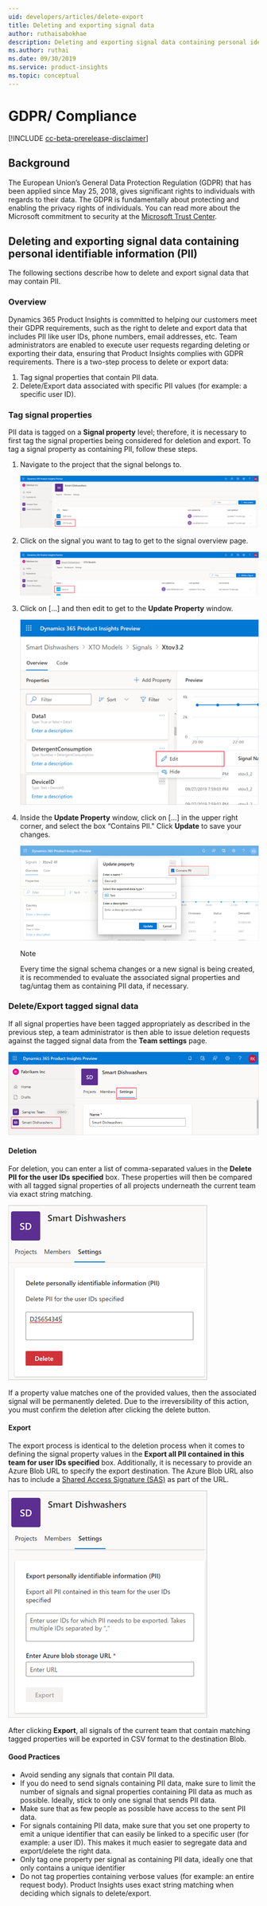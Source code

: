 ```yaml
---
uid: developers/articles/delete-export
title: Deleting and exporting signal data 
author: ruthaisabokhae
description: Deleting and exporting signal data containing personal identifiable information
ms.author: ruthai
ms.date: 09/30/2019
ms.service: product-insights
ms.topic: conceptual
---
```


# GDPR/ Compliance

[!INCLUDE [cc-beta-prerelease-disclaimer]( includes/cc-beta-prerelease-disclaimer.md)]

## Background

The European Union’s General Data Protection Regulation (GDPR) that has been applied since May 25, 2018, gives significant rights to individuals with regards to their data. The GDPR is fundamentally about protecting and enabling the privacy rights of individuals. You can read more about the Microsoft commitment to security at the [Microsoft Trust Center](https://www.microsoft.com/en-us/trust-center).

## Deleting and exporting signal data containing personal identifiable information (PII)

The following sections describe how to delete and export signal data that may contain PII.

### Overview

Dynamics 365 Product Insights is committed to helping our customers meet their GDPR requirements, such as the right to delete and export data that includes PII like user IDs, phone numbers, email addresses, etc. Team administrators are enabled to execute user requests regarding deleting or exporting their data, ensuring that Product Insights complies with GDPR requirements.
There is a two-step process to delete or export data:

1. Tag signal properties that contain PII data.
2. Delete/Export data associated with specific PII values (for example: a specific user ID).

### Tag signal properties

PII data is tagged on a **Signal property** level; therefore, it is necessary to first tag the signal properties being considered for deletion and export.
To tag a signal property as containing PII, follow these steps.

1. Navigate to the project that the signal belongs to.

   ![Project overview](media/ProjectOverview.png)
  
1. Click on the signal you want to tag to get to the signal overview page.

   ![See signal overview](media/SignalOverview.png)
  
1. Click on [...] and then edit to get to the **Update Property** window.

   ![Update property](media/SignalSettings.png)

1. Inside the **Update Property** window, click on [...] in the upper right corner, and select the box “Contains PII." Click **Update** to save your changes.

   ![Save your changes](media/SignalTagging.png)

   > [!NOTE]
   > Every time the signal schema changes or a new signal is being created, it is recommended to evaluate the associated signal properties and tag/untag them as containing PII data, if necessary.

### Delete/Export tagged signal data

If all signal properties have been tagged appropriately as described in the previous step, a team administrator is then able to issue deletion requests against the tagged signal data from the **Team settings** page.

![Team overview](media/TeamOverview.png)

#### Deletion

For deletion, you can enter a list of comma-separated values in the **Delete PII for the user IDs specified** box. These properties will then be compared with all tagged signal properties of all projects underneath the current team via exact string matching.

![Delete your signal](media/Deletion.png)

If a property value matches one of the provided values, then the associated signal will be permanently deleted. Due to the irreversibility of this action, you must confirm the deletion after clicking the delete button.

#### Export

The export process is identical to the deletion process when it comes to defining the signal property values in the **Export all PII contained in this team for user IDs specified** box. Additionally, it is necessary to provide an Azure Blob URL to specify the export destination. The Azure Blob URL also has to include a [Shared Access Signature (SAS)](https://docs.microsoft.com/azure/storage/common/storage-sas-overview) as part of the URL.

![Export your signal](media/Export.png)

After clicking **Export**, all signals of the current team that contain matching tagged properties will be exported in CSV format to the destination Blob.

#### Good Practices

* Avoid sending any signals that contain PII data.
* If you do need to send signals containing PII data, make sure to limit the number of signals and signal properties containing PII data as much as possible. Ideally, stick to only one signal that sends PII data.
* Make sure that as few people as possible have access to the sent PII data.
* For signals containing PII data, make sure that you set one property to emit a unique identifier that can easily be linked to a specific user (for example: a user ID). This makes it much easier to segregate data and export/delete the right data.
* Only tag one property per signal as containing PII data, ideally one that only contains a unique identifier
* Do not tag properties containing verbose values (for example: an entire request body). Product Insights uses exact string matching when deciding which signals to delete/export.
